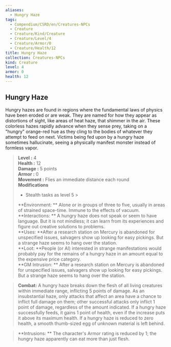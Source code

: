 ```yaml
---
aliases:
  - Hungry Haze
tags:
  - Compendium/CSRD/en/Creatures-NPCs
  - Creature
  - Creature/Kind/Creature
  - Creature/Level/4
  - Creature/Armor/0
  - Creature/Health/12
title: Hungry Haze
collection: Creatures-NPCs
kind: Creature
level: 4
armor: 0
health: 12
---
```

## Hungry Haze  
Hungry hazes are found in regions where the fundamental laws of physics have been eroded or are weak. They are named for how they appear as distortions of sight, like areas of heat haze, that shimmer in the air. These colorless hazes rapidly advance when they sense prey, taking on a "hungry" orange-red hue as they cling to the bodies of whatever they attempt to feed on next.
Victims being fed upon by a hungry haze sometimes hallucinate, seeing a physically manifest monster instead of formless vapor.  

  
> **Level :** 4  
> **Health :** 12  
> **Damage :** 5 points  
> **Armor :** 0  
> **Movement :** Flies an immediate distance each round  
> **Modifications**  
>- Stealth tasks as level 5 >
>  
> **Environment: ** Alone or in groups of three to five, usually in areas of strained space-time. Immune to the effects of vacuum.  
> **Interactions: ** A hungry haze does not speak or seem to have language. But it is not mindless; it can learn from its experiences and figure out creative solutions to problems.  
> **Uses: **After a research station on Mercury is abandoned for unspecified issues, salvagers show up looking for easy pickings. But a strange haze seems to hang over the station.  
> **Loot: **People (or AI) interested in strange manifestations would probably pay for the remains of a hungry haze in an amount equal to the expensive price category.  
> **GM Intrusion: ** After a research station on Mercury is abandoned for unspecified issues, salvagers show up looking for easy pickings. But a strange haze seems to hang over the station.  

> **Combat:** 
> A hungry haze breaks down the flesh of all living creatures within immediate range, inflicting 5 points of damage. As an insubstantial haze, only attacks that affect an area have a chance to inflict full damage on them; other successful attacks only inflict 1 point of damage, regardless of the amount indicated. If a hungry haze successfully feeds, it gains 1 point of health, even if the increase puts it above its maximum health. If a hungry haze is reduced to zero health, a smooth thumb-sized egg of unknown material is left behind.  
  

> **Intrusions: ** 
> The character's Armor rating is reduced by 1; the hungry haze apparently can eat more than just flesh.  
